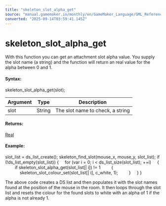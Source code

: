 ```yaml
---
title: "skeleton_slot_alpha_get"
source: "manual.gamemaker.io/monthly/en/GameMaker_Language/GML_Reference/Asset_Management/Sprites/Skeletal_Animation/Slots/skeleton_slot_alpha_get.htm"
converted: "2025-09-14T03:59:41.145Z"
---
```


# skeleton\_slot\_alpha\_get

With this function you can get an attachment slot alpha value. You supply the slot name (a string) and the function will return an real value for the alpha between 0 and 1.

#### Syntax:

skeleton\_slot\_alpha\_get(slot);

| Argument | Type | Description |
| --- | --- | --- |
| slot | String | The slot name to check, a string |

#### Returns:

[Real](../../../../../../../../../GameMaker_Language/GML_Overview/Data_Types.md)

#### Example:

slot\_list = ds\_list\_create();
skeleton\_find\_slot(mouse\_x, mouse\_y, slot\_list);
if (!ds\_list\_empty(slot\_list))
{
    for (var i = 0; i < ds\_list\_size(slot\_list); ++i)
    {
        if skeleton\_slot\_alpha\_get(slot\_list\[| i\]) != 1
        {
            skeleton\_slot\_colour\_set(slot\_list\[| i\], c\_white, 1);
        }
    }
}

The above code creates a DS list and then populates it with the slot names found at the position of the mouse in the room. It then loops through the slot list and resets the colour for the found slots to white with an alpha of 1 if the alpha is not already 1.